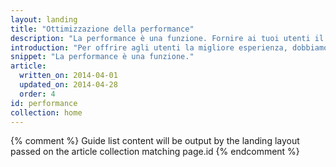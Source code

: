 ```yaml
---
layout: landing
title: "Ottimizzazione della performance"
description: "La performance è una funzione. Fornire ai tuoi utenti il contenuto nei tempi più rapidi possibili. Una volta che si trovano nell`app, rendi l`interazione e il rendering della pagina il più fluido possibile."
introduction: "Per offrire agli utenti la migliore esperienza, dobbiamo fornire il contenuto più rapidamente possibile (&lt;1 secondo) e assicurarci che il nostro codice sia sempre in grado di rispondere all`input dell`utente in millisecondi (&lt;16 millisecondi)."
snippet: "La performance è una funzione."
article:
  written_on: 2014-04-01
  updated_on: 2014-04-28
  order: 4
id: performance
collection: home
---
```


{% comment %}
Guide list content will be output by the landing layout passed on the article collection matching page.id
{% endcomment %}


